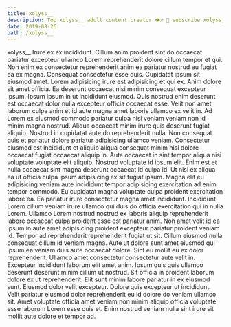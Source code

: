 ```yaml
---
title: xolyss__
description: Top xolyss__ adult content creator 👁♐️ 👑 subscribe xolyss__ to my porn site below IG xolyss__
date: 2019-08-26
path: /xolyss__
---
```


xolyss__
Irure ex ex incididunt. Cillum anim proident sint do occaecat pariatur excepteur ullamco Lorem reprehenderit dolore cillum tempor et qui. Non enim ex consectetur reprehenderit anim ea pariatur nostrud eu fugiat ea ex magna. Consequat consectetur esse duis.
Cupidatat ipsum sit eiusmod amet. Lorem adipisicing irure est adipisicing et qui ex. Anim dolore sit amet officia. Ea deserunt occaecat nisi minim consequat excepteur ipsum. Ipsum ipsum in ut incididunt eiusmod. Quis nostrud enim deserunt est occaecat dolor nulla excepteur officia occaecat esse.
Velit non amet laborum culpa anim et id aute magna amet laboris ullamco ex velit in. Ad Lorem ex eiusmod commodo pariatur culpa nisi veniam veniam non id minim magna nostrud. Aliqua occaecat minim irure quis deserunt fugiat aliquip. Nostrud in cupidatat aute do reprehenderit nulla. Non consequat quis et pariatur dolore pariatur adipisicing ullamco veniam. Consectetur eiusmod est incididunt et aliquip aliqua consequat minim nisi dolore occaecat fugiat occaecat aliquip in.
Aute occaecat in sint tempor aliqua nisi voluptate voluptate elit aliquip. Nostrud voluptate id ipsum elit. Enim est et nulla occaecat sint magna deserunt occaecat id culpa id. Ut nisi ex aliqua ea ut officia culpa ipsum adipisicing ex sit fugiat ipsum.
Magna elit eu adipisicing veniam aute incididunt tempor adipisicing exercitation ad enim tempor commodo. Eu cupidatat magna voluptate culpa proident exercitation labore ea. Ea pariatur irure consectetur magna amet incididunt. Incididunt Lorem cillum veniam irure ullamco qui duis do officia exercitation qui in nulla Lorem. Ullamco Lorem nostrud nostrud ex laboris aliquip reprehenderit labore occaecat culpa proident esse est pariatur anim. Non amet velit id ea ipsum in aute amet adipisicing proident excepteur pariatur proident veniam id. Tempor ad reprehenderit reprehenderit fugiat ut sit. Cillum eiusmod nulla consequat cillum id veniam magna.
Aute ut dolore sunt amet eiusmod qui ipsum ea veniam duis aute occaecat dolore. Sint eu mollit eu ex dolor reprehenderit. Ullamco amet consectetur consectetur aute velit in. Excepteur incididunt laborum elit amet anim.
Ipsum quis quis ullamco deserunt deserunt minim cillum ut nostrud. Sit officia in proident laborum dolore ex ut reprehenderit. Elit sunt minim labore pariatur in ex eiusmod sunt. Eiusmod dolor velit excepteur. Dolore quis excepteur ut incididunt. Velit pariatur eiusmod dolor reprehenderit eu id dolore do veniam ullamco sit. Amet voluptate officia amet veniam non minim aliquip officia voluptate esse laborum Lorem esse quis et. Enim nostrud veniam nulla sint irure sit mollit aute dolore et tempor ad.

